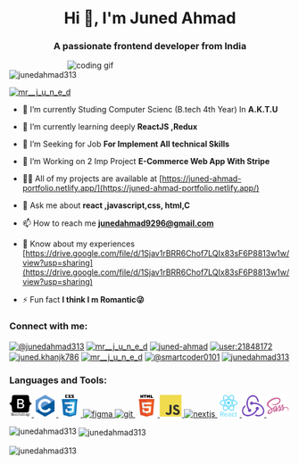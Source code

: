 <h1 align="center">Hi 👋, I'm Juned Ahmad</h1>
<h3 align="center">A passionate frontend developer from India</h3>
<img align="right" alt="coding gif" width="400" src="https://user-images.githubusercontent.com/55389276/140866485-8fb1c876-9a8f-4d6a-98dc-08c4981eaf70.gif" />

<p align="left"> <img src="https://komarev.com/ghpvc/?username=junedahmad313&label=Profile%20views&color=0e75b6&style=flat" alt="junedahmad313" /> </p>

<p align="left"> <a href="https://twitter.com/mr__j_u_n_e_d" target="blank"><img src="https://img.shields.io/twitter/follow/mr__j_u_n_e_d?logo=twitter&style=for-the-badge" alt="mr__j_u_n_e_d" /></a> </p>

- 🔭 I’m currently Studing Computer Scienc (B.tech 4th Year) In **A.K.T.U**

- 🌱 I’m currently learning deeply **ReactJS ,Redux**

- 👯 I’m Seeking for Job **For Implement All technical Skills**

- 🤝 I’m Working on 2 Imp Project **E-Commerce Web App With Stripe**

- 👨‍💻 All of my projects are available at [https://juned-ahmad-portfolio.netlify.app/](https://juned-ahmad-portfolio.netlify.app/)

- 💬 Ask me about **react ,javascript,css, html,C**

- 📫 How to reach me **junedahmad9296@gmail.com**

- 📄 Know about my experiences [https://drive.google.com/file/d/1Sjav1rBRR6Chof7LQIx83sF6P8813w1w/view?usp=sharing](https://drive.google.com/file/d/1Sjav1rBRR6Chof7LQIx83sF6P8813w1w/view?usp=sharing)

- ⚡ Fun fact **I think I m Romantic😜**

<h3 align="left">Connect with me:</h3>
<p align="left">
<a href="[https://codepen.io/@junedahmad313](https://codepen.io/JunedAhmad313)" target="blank"><img align="center" src="https://raw.githubusercontent.com/rahuldkjain/github-profile-readme-generator/master/src/images/icons/Social/codepen.svg" alt="@junedahmad313" height="30" width="40" /></a>
<a href="https://twitter.com/mr__j_u_n_e_d" target="blank"><img align="center" src="https://raw.githubusercontent.com/rahuldkjain/github-profile-readme-generator/master/src/images/icons/Social/twitter.svg" alt="mr__j_u_n_e_d" height="30" width="40" /></a>
<a href="https://linkedin.com/in/juned-ahmad" target="blank"><img align="center" src="https://raw.githubusercontent.com/rahuldkjain/github-profile-readme-generator/master/src/images/icons/Social/linked-in-alt.svg" alt="juned-ahmad" height="30" width="40" /></a>
<a href="https://stackoverflow.com/users/user:21848172" target="blank"><img align="center" src="https://raw.githubusercontent.com/rahuldkjain/github-profile-readme-generator/master/src/images/icons/Social/stack-overflow.svg" alt="user:21848172" height="30" width="40" /></a>
<a href="https://fb.com/juned.khanjk786" target="blank"><img align="center" src="https://raw.githubusercontent.com/rahuldkjain/github-profile-readme-generator/master/src/images/icons/Social/facebook.svg" alt="juned.khanjk786" height="30" width="40" /></a>
<a href="https://instagram.com/mr__j_u_n_e_d" target="blank"><img align="center" src="https://raw.githubusercontent.com/rahuldkjain/github-profile-readme-generator/master/src/images/icons/Social/instagram.svg" alt="mr__j_u_n_e_d" height="30" width="40" /></a>
<a href="https://www.youtube.com/c/@smartcoder0101" target="blank"><img align="center" src="https://raw.githubusercontent.com/rahuldkjain/github-profile-readme-generator/master/src/images/icons/Social/youtube.svg" alt="@smartcoder0101" height="30" width="40" /></a>
<a href="https://www.leetcode.com/junedahmad313" target="blank"><img align="center" src="https://raw.githubusercontent.com/rahuldkjain/github-profile-readme-generator/master/src/images/icons/Social/leet-code.svg" alt="junedahmad313" height="30" width="40" /></a>
</p>

<h3 align="left">Languages and Tools:</h3>
<p align="left"> <a href="https://getbootstrap.com" target="_blank" rel="noreferrer"> <img src="https://raw.githubusercontent.com/devicons/devicon/master/icons/bootstrap/bootstrap-plain-wordmark.svg" alt="bootstrap" width="40" height="40"/> </a> <a href="https://www.cprogramming.com/" target="_blank" rel="noreferrer"> <img src="https://raw.githubusercontent.com/devicons/devicon/master/icons/c/c-original.svg" alt="c" width="40" height="40"/> </a> <a href="https://www.w3schools.com/css/" target="_blank" rel="noreferrer"> <img src="https://raw.githubusercontent.com/devicons/devicon/master/icons/css3/css3-original-wordmark.svg" alt="css3" width="40" height="40"/> </a> <a href="https://www.figma.com/" target="_blank" rel="noreferrer"> <img src="https://www.vectorlogo.zone/logos/figma/figma-icon.svg" alt="figma" width="40" height="40"/> </a> <a href="https://git-scm.com/" target="_blank" rel="noreferrer"> <img src="https://www.vectorlogo.zone/logos/git-scm/git-scm-icon.svg" alt="git" width="40" height="40"/> </a> <a href="https://www.w3.org/html/" target="_blank" rel="noreferrer"> <img src="https://raw.githubusercontent.com/devicons/devicon/master/icons/html5/html5-original-wordmark.svg" alt="html5" width="40" height="40"/> </a> <a href="https://developer.mozilla.org/en-US/docs/Web/JavaScript" target="_blank" rel="noreferrer"> <img src="https://raw.githubusercontent.com/devicons/devicon/master/icons/javascript/javascript-original.svg" alt="javascript" width="40" height="40"/> </a> <a href="https://nextjs.org/" target="_blank" rel="noreferrer"> <img src="https://cdn.worldvectorlogo.com/logos/nextjs-2.svg" alt="nextjs" width="40" height="40"/> </a> <a href="https://reactjs.org/" target="_blank" rel="noreferrer"> <img src="https://raw.githubusercontent.com/devicons/devicon/master/icons/react/react-original-wordmark.svg" alt="react" width="40" height="40"/> </a> <a href="https://redux.js.org" target="_blank" rel="noreferrer"> <img src="https://raw.githubusercontent.com/devicons/devicon/master/icons/redux/redux-original.svg" alt="redux" width="40" height="40"/> </a> <a href="https://sass-lang.com" target="_blank" rel="noreferrer"> <img src="https://raw.githubusercontent.com/devicons/devicon/master/icons/sass/sass-original.svg" alt="sass" width="40" height="40"/> </a> </p>

<p><img align="left" src="https://github-readme-stats.vercel.app/api/top-langs?username=junedahmad313&show_icons=true&locale=en&layout=compact" alt="junedahmad313" /></p>

<p>&nbsp;<img align="center" src="https://github-readme-stats.vercel.app/api?username=junedahmad313&show_icons=true&locale=en" alt="junedahmad313" /></p>

<p><img align="center" src="https://github-readme-streak-stats.herokuapp.com/?user=junedahmad313&" alt="junedahmad313" /></p>
